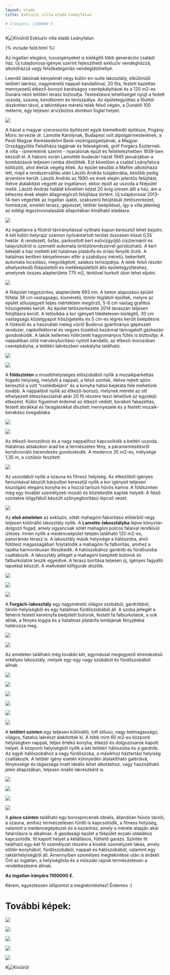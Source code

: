 ```yaml
---
layout: elado
title: Exkluzív villa eladó Leányfalun

# Irányára: 1100000 €
---
```


#![Kívülről](http://i.imgur.com/8MmaJiO.jpg) Exkluzív villa eladó Leányfalun

{% include fold.html %}

Az ingatlan elegáns, luxusigényeket is kielégítő több generációs családi ház. Új tulajdonosa igényei szerint fejleszthető exkluzív vendégházzá, alkotóházzá vagy felsőkategóriás vendéglátóhellyé. 

Leendő lakóinak kényelmét négy külön en-suite lakosztály, elkülönülő tetőtéri lakrész, nagyméretű nappali kandallóval, 20 fős, festett kazettás mennyezetű étkező-borozó barátságos cserépkályhával és a 120 m2-es Dunára néző tetőtéri terasz biztosítja. Testedzésre lehetőséget nyújt a fedett uszoda, szauna, konditerem és teniszpálya.  Az épületegyüttes a főúttól diszkréten távol, a tekintélyes méretű telek felső végén, a Dunától 100 méterre, egy teljesen árvízbiztos dombon foglal helyet.

![](http://i.imgur.com/UmMpxf5.jpg)

A házat a magyar szecessziós építészet egyik kiemelkedő építésze, Pogány Móric tervezte dr. Lamotte Károlynak, Budapest volt alpolgármesterének, a Pesti Magyar Kereskedelmi Bank vezérigazgatójának, a Magyar Országgyűlés Felsőháza tagjának és feleségének, gróf Forgács Eszternek. A villa - ismereteink szerint - nyaralónak épült és feltételezhetően 1939-ben készült el. A háború során Lamotték budavári házát 1945 januárjában a bombázások teljesen romba döntötték. Ezt követően a család Leányfalura költözött, ahol életük végéig éltek. Az épület később a Mafilm alkotóháza lett, majd a rendszerváltás után László András tulajdonába, később pedig árverésre került. László András az 1990-es évek elején jelentős felújítást, illetve átalakítást végzett az ingatlanon, ekkor épült az uszoda a főépület mellé. László András halálát követően közel 20 évig üresen állt a ház, ám a kétezres évek elején állagmegőrző felújítása történt. Új tulajdonosai 2013-14-ben végezték az ingatlan újabb, szakszerű felújítását (tetőszerkezet, homlokzat, emeleti terasz, gépészet, tetőtér beépítése), így a villa jelenleg az eddigi legszínvonalasabb állapotában kínálható eladásra.

![](http://i.imgur.com/vuBA1tI.jpg)

Az ingatlanra a főútról távirányítással nyitható kapun keresztül lehet bejutni. A két külön helyrajzi számon nyilvántartott terület összesen közel 0,55 hektár. A rendezett, ősfás, parkosított kert esővízgyűjtő ciszternáról és talajvízkútról is üzemelő automata öntözőrendszerrel gondozható. A kert békéjét a ház melletti két hatalmas platánfa és óriási fenyők őrzik. A hatalmas kertben kényelmesen elfér a szabályos méretű, bekerített, automata locsolású, megvilágított, salakos teniszpálya.
A telek felső részén elhelyezkedő főépületből és melléképületből álló épületegyütteshez, amelynek összes alapterülete 775 m2, térkővel burkolt úton lehet eljutni. 

![](http://i.imgur.com/O9TRoi2.jpg)

A főépület négyszintes, alapterülete 693 nm. A beton alapozású épület főfalai 38 cm vastagságú, kisméretű, tömör téglából épültek, melyre az épület stílusjegyeit teljes mértékben megőrző, 5-6 cm vastag grafitos hőszigetelés került. Az épület tetőszerkezete 2014 tavaszán teljesen felújításra került. A tetősíkba a kor igényeit tökéletesen kielégítő, 30 cm vastagságú kőzetgyapot hőszigetelés és 5 cm-es légrés került beépítésre.
A fűtésről és a használati meleg vízről Buderus gyártmányú gépészeti rendszer, napkollektorral és vegyes tüzelésű kazánnal támogatott gázkazán gondoskodik. A lakók kellemes hőérzetét hagyományos fűtés is biztosítja. 
A nappaliban zöld márványborítású nyitott kandalló, az étkező-borozóban cserépkályha, a tetőtéri lakrészben vaskályha található.

![](http://i.imgur.com/I9vJjJN.jpg)

![](http://i.imgur.com/SfbOHv4.jpg)

A **földszinten** a mosdóhelyiséges előszobából nyílik a mozaikparkettás fogadó helyiség, melyből a nappali, a felső szintek, illetve rejtett ajtón keresztül a volt “cselédbejáró” és a konyha hátsó bejárata felé mehetünk tovább. A nappaliból nyílik az étkező-borozó, melynek mérete az ott elhelyezett étkezőasztalnál akár 20 fő részére teszi lehetővé az egyidejű étkezést. Külön figyelmet érdemel az étkező védett, korabeli fakazettás, festett ábrákkal és faragásokkal díszített mennyezete és a festett mozaik-berakású üvegablaka.

![](http://i.imgur.com/ovEUMst.jpg)

![](http://i.imgur.com/7CN6abi.jpg)

Az étkező-borozóhoz és a nagy nappalihoz kapcsolódik a beltéri uszoda.  Hatalmas ablakokon árad be a természetes fény, a páramentesítésről kondicionáló berendezés gondoskodik. A medence 35 m2-es, mélysége 1,35 m, a víztükör feszített. 

![](http://i.imgur.com/hoDXJYB.jpg)

Az uszodából nyílik a szauna és fitnesz helyiség. Az étkezőből igényes famunkával készült bárpulton keresztül nyílik a kor igényeit teljesen kiszolgáló elegáns konyha és a hozzá tartozó hűvös kamra. A földszinten még egy további személyzeti mosdó és közlekedők kaptak helyett. A felső szintekre tölgyfából készült szőnyegborítású lépcső vezet.

![](http://i.imgur.com/UY2LdrJ.jpg)

Az **első emeleten** az exkluzív, sötét mahagóni faborítású előtérből négy teljesen különálló lakosztály nyílik.
A **Lamotte-lakosztályba** lépve könyvtár-dolgozó fogad, amely ugyancsak sötét mahagóni polcos falaival rendkívül ízléses. Innen nyílik a medenceépület tetején található 120 m2-es, panorámás terasz is. A lakosztály másik helyisége a hálószoba, ahol fűtőtest magasságában folytatódik a mahagóni fa falborítás, amihez a tapéta harmonikusan illeszkedik. A hálószobához gardrób és fürdőszoba csatlakozik. A lakosztály jellegét a mahagóni beépített bútorok és falburkolatok teszik egyedivé. A terasz borítása teljesen új, igényes fagyálló lapokkal készült. A mellvédet kőfigurák díszítik.

![](http://i.imgur.com/GYtw7Wb.jpg)

![](http://i.imgur.com/DPZ0or8.jpg)

![](http://i.imgur.com/7jae6BE.jpg)

A **Forgách-lakosztály** egy nagyméretű világos szobából, gardróbból, tároló-helyiségből és egy hatalmas fürdőszobából áll. A szoba jellegét a fehérre festett keményfa beépített bútorok, festett fa falburkolatok, a sok ablak, a fényes loggia és a hatalmas platánfa lombjának fényjátéka határozza meg.

![](http://i.imgur.com/YwbbN8x.jpg)

![](http://i.imgur.com/xttllkC.jpg)

Az emeleten található még további két, egymással megegyező elrendezésű erkélyes lakosztály, melyek egy-egy nagy szobából és fürdőszobából állnak.

![](http://i.imgur.com/jRYbVQJ.jpg)

![](http://i.imgur.com/y6U8Cn1.jpg)

![](http://i.imgur.com/U07VpeJ.jpg)

![](http://i.imgur.com/AcMcNH8.jpg)

![](http://i.imgur.com/x1jO5dP.jpg)

![](http://i.imgur.com/yVXycKm.jpg)

A **tetőtéri szinten** egy teljesen különálló, loft stílusú, nagy belmagasságú, világos, fiatalos lakrészt alakítottak ki. A több mint 60 m2-es központi helyiségben nappali, teljes értékű konyha, étkező és dolgozósarok kapott helyet. A központi helyiségből nyílik a két tetőtéri hálószoba és a gardrób. Az egyik hálószobához a nagy fürdőszoba, a másikhoz háztartási helyiség csatlakozik.
A tetőtér igény esetén könnyedén átalakítható galériává, fényessége és tágassága miatt ideális lehet alkotáshoz, vagy használható jelen állapotában, teljesen önálló lakrészként is.

![](http://i.imgur.com/pZJghyz.jpg)

![](http://i.imgur.com/nfarYNY.jpg)

![](http://i.imgur.com/EiKa8HS.jpg)

![](http://i.imgur.com/p3teDkl.jpg)

A **pince szinten** található egy borospincének ideális, állandóan hűvös tároló, a szauna, amihez természetesen fürdő is kapcsolódik, a fitness helyiség, valamint a medencegépészet és a kazánház, amely a mérete alapján akár fatárolásra is alkalmas.
A gazdasági épület a főépület északi oldalához kapcsolódik. Itt kapott helyet a kétállásos, fűthető garázs. Szintén itt található egy-két fő személyzet részére a kisebb  személyzeti lakás, amely előtér-konyhából, fürdőszobából, nappali és hálószobából, valamint egy raktárhelyiségből áll.
Amennyiben személyes megtekintése után is érdekli Önt az ingatlan, a helyiséglista és a műszaki rajzok természetesen a rendelkezésére állnak.

**Az ingatlan irányára 1100000 €.**

Kérem, egyeztessen időpontot a megtekintéshez! Érdemes :)

# További képek:

![](http://i.imgur.com/R0lOqtg.jpg)

![](http://i.imgur.com/R8NBP4j.jpg)

![](http://i.imgur.com/7RA0g69.jpg)

![](http://i.imgur.com/DRCnttm.jpg)

![](http://i.imgur.com/bXvlyhP.jpg)

#![Kívülről](http://i.imgur.com/ckFFnxG.jpg)
